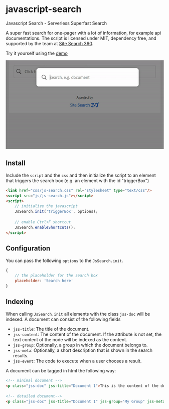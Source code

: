 # javascript-search
Javascript Search - Serverless Superfast Search

A super fast search for one-pager with a lot of information, for example api documentations. The script is licensed under MIT, dependency free, and supported by the team at [Site Search 360](https://www.sitesearch360.com).

Try it yourself using the [demo](https://htmlpreview.github.io/?https://github.com/ddsky/javascript-search/blob/master/html/example.html)

![Javascript Search in action](media/js-search.gif "Javascript Search in action")

## Install
Include the `script` and the `css` and then initialize the script to an element that triggers the search box (e.g. an element with the id "triggerBox")

```html
<link href="css/js-search.css" rel="stylesheet" type="text/css"/>
<script src="js/js-search.js"></script>
<script>
    // initialize the javascript
    JsSearch.init('triggerBox', options);

    // enable Ctrl+F shortcut
    JsSearch.enableShortcuts();
</script>
```

## Configuration
You can pass the following `options` to the `JsSearch.init`.
```js
{
    // the placeholder for the search box
    placeholder: 'Search here'
}
```

## Indexing
When calling `JsSearch.init` all elements with the class `jss-doc` will be indexed. A document can consist of the following fields

- `jss-title`: The title of the document.
- `jss-content`: The content of the document. If the attribute is not set, the text content of the node will be indexed as the content.
- `jss-group`: Optionally, a group in which the document belongs to.
- `jss-meta`: Optionally, a short description that is shown in the search results.
- `jss-event`: The code to execute when a user chooses a result.

A document can be tagged in html the following way:
```html
<!-- minimal document -->
<p class="jss-doc" jss-title="Document 1">This is the content of the document.</p>

<!-- detailed document-->
<p class="jss-doc" jss-title="Document 1" jss-group="My Group" jss-meta="A short description" jss-event="alert(1)">Long content.</p>
```
